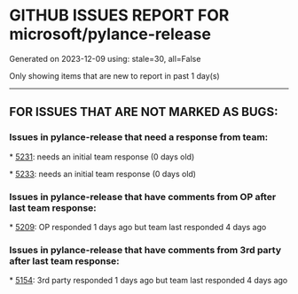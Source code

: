 
# GITHUB ISSUES REPORT FOR microsoft/pylance-release


Generated on 2023-12-09 using: stale=30, all=False


Only showing items that are new to report in past 1 day(s)


---

## FOR ISSUES THAT ARE NOT MARKED AS BUGS:


### Issues in pylance-release that need a response from team:


\* [5231](https://github.com/microsoft/pylance-release/issues/5231 "&quot;Quick Fix&quot; doesn't suggest `__init__.py` imports"): needs an initial team response (0 days old)

\* [5233](https://github.com/microsoft/pylance-release/issues/5233 "Starting server failed"): needs an initial team response (0 days old)

### Issues in pylance-release that have comments from OP after last team response:


\* [5209](https://github.com/microsoft/pylance-release/issues/5209 "Feature request: When setting `python.analysis.typeshedPaths`, use its stubs for typing absolute imports"): OP responded 1 days ago but team last responded 4 days ago

### Issues in pylance-release that have comments from 3rd party after last team response:


\* [5154](https://github.com/microsoft/pylance-release/issues/5154 "Enabling Black formatter removes syntax highlighting"): 3rd party responded 1 days ago but team last responded 4 days ago

